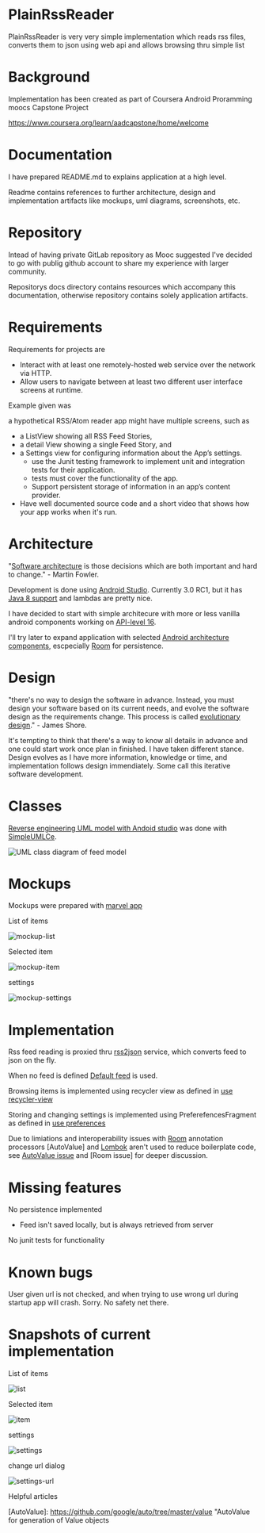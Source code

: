 # PlainRssReader

PlainRssReader is very very simple implementation which reads rss files, 
converts them to json using web api and allows browsing thru simple list

# Background

Implementation has been created as part of Coursera Android Proramming moocs Capstone Project

https://www.coursera.org/learn/aadcapstone/home/welcome

# Documentation

I have prepared README.md to explains application at a high level. 

Readme contains references to further architecture, design and implementation artifacts like mockups, uml diagrams, screenshots, etc.

# Repository

Intead of having private GitLab repository as Mooc suggested I've decided to go with publig github account to share my experience with larger community.

Repositorys docs directory contains resources which accompany this documentation, otherwise repository contains solely application artifacts.

# Requirements 

Requirements for projects are 

- Interact with at least one remotely-hosted web service over the network via HTTP.
- Allow users to navigate between at least two different user interface screens at runtime.

Example given was 

a hypothetical RSS/Atom reader app might have multiple screens, such as

* a ListView showing all RSS Feed Stories,
* a detail View showing a single Feed Story, and
* a Settings view for configuring information about the App’s settings.
  - use the Junit testing framework to implement unit and integration tests for their application.
  - tests must cover the functionality of the app. 
  - Support persistent storage of information in an app’s content provider.
* Have well documented source code and a short video that shows how your app works when it's run.

# Architecture 

"[Software architecture] is those decisions which are both important and hard to change." - Martin Fowler.

Development is done using [Android Studio]. Currently 3.0 RC1, but it has [Java 8 support] and lambdas are pretty nice.

I have decided to start with simple architecure with more or less vanilla android components working on [API-level 16].

I'll try later to expand application with selected [Android architecture components], escpecially [Room] for persistence.

# Design

"there's no way to design the software in advance. Instead, you must design your software based on its current needs, and evolve the software design as the requirements change. This process is called [evolutionary design]." - James Shore.

It's tempting to think that there's a way to know all details in advance and one could start work once plan in finished. I have taken different stance. Design evolves as I have more information, knowledge or time, and implementation follows design immendiately. Some call this iterative software development.

# Classes

[Reverse engineering UML model with Andoid studio] was done with [SimpleUMLCe].

![UML class diagram of feed model] 

# Mockups

Mockups were prepared with [marvel app]

List of items

![mockup-list]

Selected item

![mockup-item]

settings

![mockup-settings]


# Implementation

Rss feed reading is proxied thru [rss2json] service, which converts feed to json on the fly.

When no feed is defined [Default feed] is used.

Browsing items is implemented using recycler view as defined in [use recycler-view]

Storing and changing settings is implemented using PreferefencesFragment as defined in [use preferences]

Due to limiations and interoperability issues with [Room] annotation processors [AutoValue] and [Lombok] aren't used to reduce boilerplate code, see [AutoValue issue] and [Room issue] for deeper discussion.

# Missing features

No persistence implemented
- Feed isn't saved locally, but is always retrieved from server

No junit tests for functionality

# Known bugs

User given url is not checked, and when trying to use wrong url during startup app will crash. Sorry. No safety net there.

# Snapshots of current implementation

List of items

![list]

Selected item

![item]

settings

![settings]

change url dialog

![settings-url]

Helpful articles

[use recycler-view]: https://willowtreeapps.com/ideas/android-fundamentals-working-with-the-recyclerview-adapter-and-viewholder-pattern/ "how to use recycler view, adapter and holder"

[use preferences]: http://www.cs.dartmouth.edu/~campbell/cs65/lecture12/lecture12.html "how to use preferences fragment"

[Android studio]: https://developer.android.com/studio/preview/index.html "Android studio 3.0 RC1"

[Java 8 support]: https://developer.android.com/studio/write/java8-support.html "Android studio java 8 support"

[API-level 16]: https://developer.android.com/about/versions/android-4.1.html "Android 4.1 / Api-level 16"

[Default feed]: http://rss.nytimes.com/services/xml/rss/nyt/Science.xml "Ny Times science feed"

[rss2json]: https://rss2json.com "rss xml to json converter"

[marvel app]: https://marvelapp.com/ "Mockups for iOs, Android, Web, etc."

[Software architecture]: https://kylecordes.com/2015/fowler-software-architecture

[evolutionary design]: http://www.jamesshore.com/In-the-News/Evolutionary-Design-Illustrated-Video.html "Evolutionary desing"

[Reverse engineering UML model with Andoid studio]: https://stackoverflow.com/questions/17123384/how-to-generate-class-diagram-uml-on-android-studio/36823007#36823007 "Reverse engineering UML model with Andoid studio"

[SimpleUMLCe]: https://plugins.jetbrains.com/plugin/4946-simpleumlce "very simple uml diagramming tool"

[Android architecture components]: https://developer.android.com/topic/libraries/architecture/index.html "Android architecure components by Google"

[Room]: https://developer.android.com/topic/libraries/architecture/room.html "Room persistence library"

[AutoValue]: https://github.com/google/auto/tree/master/value "AutoValue for generation of Value objects

[AutoValue issue]: https://developer.android.com/topic/libraries/architecture/room.html "AutoValue Room integration blocker"

[Lombok]: https://projectlombok.org/features/Data "Lombok data annotation"

[Lombok issue]: https://github.com/googlesamples/android-architecture-components/issues/120 "Lombok Room integration blocker"

[UML class diagram of feed model]:  https://github.com/nikkijuk/PlainRssReader/blob/master/docs/feed-model.png "Feeds model classes"

[list]: https://github.com/nikkijuk/PlainRssReader/blob/master/docs/news-list.png "List of feeds"
[item]: https://github.com/nikkijuk/PlainRssReader/blob/master/docs/news-item.png "Feed item"
[settings]: https://github.com/nikkijuk/PlainRssReader/blob/master/docs/settings.png "Settings"
[settings-url]: https://github.com/nikkijuk/PlainRssReader/blob/master/docs/settings-url.png "Set feed url"

[mockup-list]: https://github.com/nikkijuk/PlainRssReader/blob/master/docs/marvel-mockup-list.png "Mockup: List of feeds"
[mockup-item]: https://github.com/nikkijuk/PlainRssReader/blob/master/docs/marvel-mockup-item.png "Mockup: Feed item"
[mockup-settings]: https://github.com/nikkijuk/PlainRssReader/blob/master/docs/marvel-mockup-settings.png "Mockup: Settings"
